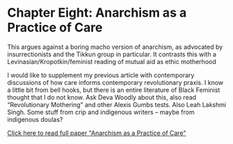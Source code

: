 # Chapter Eight: Anarchism as a Practice of Care

This argues against a boring macho version of anarchism, as advocated by insurrectionists and the Tikkun group in particular.  It contrasts this with a Levinasian/Kropotkin/feminist reading of mutual aid as ethic motherhood

I would like to supplement my previous article with contemporary discussions of how care informs contemporary revolutionary praxis.  I know a little bit from bell hooks, but there is an entire literature of Black Feminist thought that I do not know.  Ask Deva Woodly about this, also read “Revolutionary Mothering” and other Alexis Gumbs tests.  Also Leah Lakshmi Singh.  Some stuff from crip and indigenous writers – maybe from indigenous doulas?

[Click here to read full paper "Anarchism as a Practice of Care"](https://theanarchistlibrary.org/library/mitchell-cowen-verter-undoing-patriarchy-subverting-politics-anarchism-as-a-practice-of-care)
